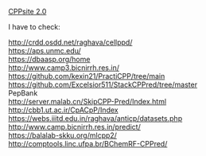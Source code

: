 
[CPPsite 2.0](https://webs.iiitd.edu.in/raghava/cppsite/)

I have to check:

http://crdd.osdd.net/raghava/cellppd/    
https://aps.unmc.edu/    
https://dbaasp.org/home    
http://www.camp3.bicnirrh.res.in/    
https://github.com/kexin21/PractiCPP/tree/main    
https://github.com/Excelsior511/StackCPPred/tree/master    
PepBank    
http://server.malab.cn/SkipCPP-Pred/Index.html    
http://cbb1.ut.ac.ir/CpACpP/Index    
https://webs.iiitd.edu.in/raghava/anticp/datasets.php    
http://www.camp.bicnirrh.res.in/predict/    
https://balalab-skku.org/mlcpp2/    
http://comptools.linc.ufpa.br/BChemRF-CPPred/    

